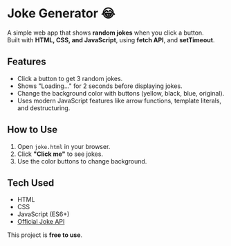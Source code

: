 # Joke Generator 😂

A simple web app that shows **random jokes** when you click a button.  
Built with **HTML, CSS, and JavaScript**, using **fetch API**, and **setTimeout**.

## Features

- Click a button to get 3 random jokes.
- Shows "Loading..." for 2 seconds before displaying jokes.
- Change the background color with buttons (yellow, black, blue, original).
- Uses modern JavaScript features like arrow functions, template literals, and destructuring.

## How to Use

1. Open `joke.html` in your browser.
2. Click **"Click me"** to see jokes.
3. Use the color buttons to change background.

## Tech Used

- HTML
- CSS
- JavaScript (ES6+)
- [Official Joke API](https://official-joke-api.appspot.com/)



This project is **free to use**.  
